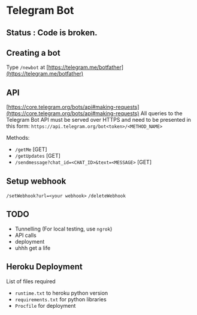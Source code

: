 # Telegram Bot

## Status : Code is broken.

## Creating a bot
Type `/newbot` at [https://telegram.me/botfather](https://telegram.me/botfather)

## API
[https://core.telegram.org/bots/api#making-requests](https://core.telegram.org/bots/api#making-requests)
All queries to the Telegram Bot API must be served over HTTPS and need to be presented in this form: `https://api.telegram.org/bot<token>/<METHOD_NAME>`

Methods:
- `/getMe` [GET]
- `/getUpdates` [GET]
- `/sendmessage?chat_id=<CHAT_ID>&text=<MESSAGE>` [GET]

## Setup webhook
`/setWebhook?url=<your webhook>`
`/deleteWebhook`

## TODO
- Tunnelling (For local testing, use `ngrok`)
- API calls
- deployment
- uhhh get a life

## Heroku Deployment
List of files required
- `runtime.txt` to heroku python version
- `requirements.txt` for python libraries
- `Procfile` for deployment
